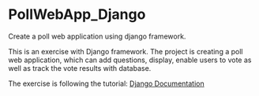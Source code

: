# PollWebApp_Django
Create a poll web application using django framework.

This is an exercise with Django framework. The project is creating a poll web application, which can add questions, display, enable users to vote as well as track the vote results with database.

The exercise is following the tutorial: [Django Documentation](https://docs.djangoproject.com/en/2.2/)
